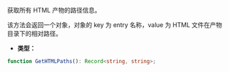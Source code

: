 获取所有 HTML 产物的路径信息。

该方法会返回一个对象，对象的 key 为 entry 名称，value 为 HTML 文件在产物目录下的相对路径。

- **类型：**

```ts
function GetHTMLPaths(): Record<string, string>;
```
